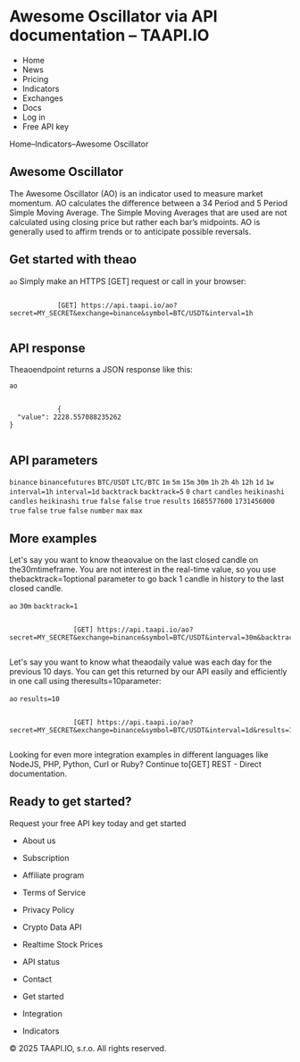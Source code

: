 # Awesome Oscillator via API documentation – TAAPI.IO

- Home
- News
- Pricing
- Indicators
- Exchanges
- Docs
- Log in
- Free API key

Home–Indicators–Awesome Oscillator


## Awesome Oscillator
The Awesome Oscillator (AO) is an indicator used to measure market momentum. AO calculates the difference between a 34 Period and 5 Period Simple Moving Average. The Simple Moving Averages that are used are not calculated using closing price but rather each bar’s midpoints. AO is generally used to affirm trends or to anticipate possible reversals.


## Get started with theao
`ao` Simply make an HTTPS [GET] request or call in your browser:


```

			[GET] https://api.taapi.io/ao?secret=MY_SECRET&exchange=binance&symbol=BTC/USDT&interval=1h
		
```

## API response
Theaoendpoint returns a JSON response like this:

`ao` 
```

			{
  "value": 2228.557088235262
}
		
```

## API parameters
`binance` `binancefutures` `BTC/USDT` `LTC/BTC` `1m` `5m` `15m` `30m` `1h` `2h` `4h` `12h` `1d` `1w` `interval=1h` `interval=1d` `backtrack` `backtrack=5` `0` `chart` `candles` `heikinashi` `candles` `heikinashi` `true` `false` `false` `true` `results` `1685577600` `1731456000` `true` `false` `true` `false` `number` `max` `max` 
## More examples
Let's say you want to know theaovalue on the last closed candle on the30mtimeframe. You are not interest in the real-time value, so you use thebacktrack=1optional parameter to go back 1 candle in history to the last closed candle.

`ao` `30m` `backtrack=1` 
```

				[GET] https://api.taapi.io/ao?secret=MY_SECRET&exchange=binance&symbol=BTC/USDT&interval=30m&backtrack=1
			
```
Let's say you want to know what theaodaily value was each day for the previous 10 days. You can get this returned by our API easily and efficiently in one call using theresults=10parameter:

`ao` `results=10` 
```

				[GET] https://api.taapi.io/ao?secret=MY_SECRET&exchange=binance&symbol=BTC/USDT&interval=1d&results=10
			
```
Looking for even more integration examples in different languages like NodeJS, PHP, Python, Curl or Ruby? Continue to[GET] REST - Direct documentation.


## Ready to get started?
Request your free API key today and get started

- About us
- Subscription
- Affiliate program
- Terms of Service
- Privacy Policy
- Crypto Data API
- Realtime Stock Prices
- API status
- Contact

- Get started
- Integration
- Indicators

© 2025 TAAPI.IO, s.r.o. All rights reserved.

